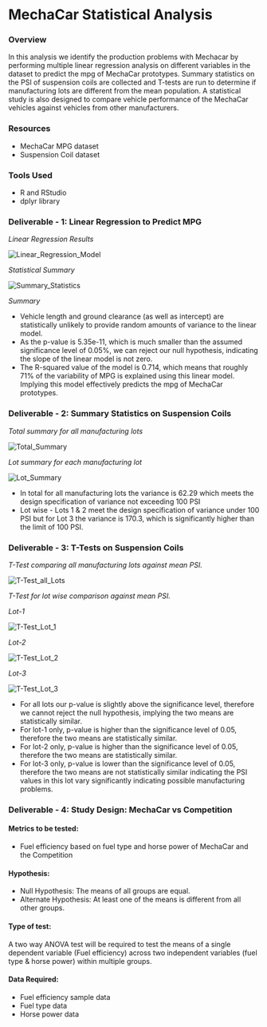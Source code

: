 # MechaCar Statistical Analysis

### Overview

In this analysis we identify the production problems with Mechacar by performing multiple linear regression analysis on different variables in the dataset to predict the mpg of MechaCar prototypes. Summary statistics on the PSI of suspension coils are collected and T-tests are run to determine if manufacturing lots are different from the mean population. A statistical study is also designed to compare vehicle performance of the MechaCar vehicles against vehicles from other manufacturers.

### Resources

  - MechaCar MPG dataset
  - Suspension Coil dataset

### Tools Used

  - R and RStudio
  - dplyr library

### Deliverable - 1: Linear Regression to Predict MPG

  _Linear Regression Results_
  
  ![Linear_Regression_Model](https://user-images.githubusercontent.com/106279653/186502580-6459484d-650f-46e1-b180-9ee43bae1606.JPG)


   _Statistical Summary_
   
   ![Summary_Statistics](https://user-images.githubusercontent.com/106279653/186505605-70a1414b-b709-4c10-b077-5164e42728df.JPG)

  _Summary_
  
   - Vehicle length and ground clearance (as well as intercept) are statistically unlikely to provide random amounts of variance to the linear model.
   - As the p-value is 5.35e-11, which is much smaller than the assumed significance level of 0.05%, we can reject our null hypothesis, indicating the slope of the linear model is not zero.
   - The R-squared value of the model is 0.714, which means that roughly 71% of the variability of MPG is explained using this linear model. Implying this model effectively predicts the mpg of MechaCar prototypes.


### Deliverable - 2: Summary Statistics on Suspension Coils

  _Total summary for all manufacturing lots_
  
  ![Total_Summary](https://user-images.githubusercontent.com/106279653/186514256-d0f65ddf-7131-42c8-adb5-d0cbd62fa85f.JPG)
  
  
  _Lot summary for each manufacturing lot_

  ![Lot_Summary](https://user-images.githubusercontent.com/106279653/186514440-6a47c292-e895-4348-9bd3-563c8be0c697.JPG)
  
  
  - In total for all manufacturing lots the variance is 62.29 which meets the design specification of variance not exceeding 100 PSI
  - Lot wise - Lots 1 & 2 meet the design specification of variance under 100 PSI but for Lot 3 the variance is 170.3, which is significantly higher than the limit of 100 PSI.


### Deliverable - 3: T-Tests on Suspension Coils

  _T-Test comparing all manufacturing lots against mean PSI._
  
  ![T-Test_all_Lots](https://user-images.githubusercontent.com/106279653/186517588-70b1ddac-9cee-4cb1-90fa-dad962dbe337.JPG)


  _T-Test for lot wise comparison against mean PSI._
  
   *_Lot-1_*
   
  ![T-Test_Lot_1](https://user-images.githubusercontent.com/106279653/186517823-af33cc80-9527-4176-b696-81b9da6f5d69.JPG)

  *_Lot-2_*
  
  ![T-Test_Lot_2](https://user-images.githubusercontent.com/106279653/186517978-8d6cf959-1568-4738-8181-2b944dbaa2b5.JPG)

  *_Lot-3_*
  
  ![T-Test_Lot_3](https://user-images.githubusercontent.com/106279653/186518023-b9491ac0-35c1-4c70-9cbb-7e07d712db2d.JPG)


  - For all lots our p-value is slightly above the significance level, therefore we cannot reject the null hypothesis, implying the two means are statistically similar.
  - For lot-1 only, p-value is higher than the significance level of 0.05, therefore the two means are statistically similar.
  - For lot-2 only, p-value is higher than the significance level of 0.05, therefore the two means are statistically similar.
  - For lot-3 only, p-value is lower than the significance level of 0.05, therefore the two means are not statistically similar indicating the PSI values in this lot vary significantly indicating possible manufacturing problems.


### Deliverable - 4: Study Design: MechaCar vs Competition

#### Metrics to be tested:
   - Fuel efficiency based on fuel type and horse power of MechaCar and the Competition
    
#### Hypothesis:

   - Null Hypothesis: The means of all groups are equal.
   - Alternate Hypothesis: At least one of the means is different from all other groups. 
  
#### Type of test:

  A two way ANOVA test will be required to test the means of a single dependent variable (Fuel efficiency) across two independent variables (fuel type & horse power) within multiple groups.
  
#### Data Required:

  - Fuel efficiency sample data
  - Fuel type data
  - Horse power data
  

